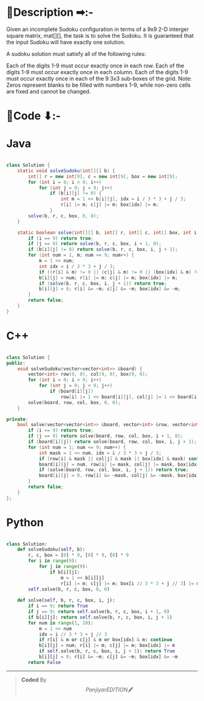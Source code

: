 # 📍Description ➡:-
<!-- Describe your first thoughts on how to solve this problem. -->
Given an incomplete Sudoku configuration in terms of a 9x9  2-D interger square matrix, mat[][], the task is to solve the Sudoku. It is guaranteed that the input Sudoku will have exactly one solution.

A sudoku solution must satisfy all of the following rules:

Each of the digits 1-9 must occur exactly once in each row.
Each of the digits 1-9 must occur exactly once in each column.
Each of the digits 1-9 must occur exactly once in each of the 9 3x3 sub-boxes of the grid.
Note: Zeros represent blanks to be filled with numbers 1-9, while non-zero cells are fixed and cannot be changed.


# 📝Code ⬇:-



# Java
```java []

class Solution {
    static void solveSudoku(int[][] b) {
        int[] r = new int[9], c = new int[9], box = new int[9];
        for (int i = 0; i < 9; i++)
            for (int j = 0; j < 9; j++)
                if (b[i][j] != 0) {
                    int m = 1 << b[i][j], idx = i / 3 * 3 + j / 3;
                    r[i] |= m; c[j] |= m; box[idx] |= m;
                }
        solve(b, r, c, box, 0, 0);
    }

    static boolean solve(int[][] b, int[] r, int[] c, int[] box, int i, int j) {
        if (i == 9) return true;
        if (j == 9) return solve(b, r, c, box, i + 1, 0);
        if (b[i][j] != 0) return solve(b, r, c, box, i, j + 1);
        for (int num = 1, m; num <= 9; num++) {
            m = 1 << num;
            int idx = i / 3 * 3 + j / 3;
            if ((r[i] & m) != 0 || (c[j] & m) != 0 || (box[idx] & m) != 0) continue;
            b[i][j] = num; r[i] |= m; c[j] |= m; box[idx] |= m;
            if (solve(b, r, c, box, i, j + 1)) return true;
            b[i][j] = 0; r[i] &= ~m; c[j] &= ~m; box[idx] &= ~m;
        }
        return false;
    }
}

```

# C++
``` cpp []

class Solution {
public:
    void solveSudoku(vector<vector<int>> &board) {
        vector<int> row(9, 0), col(9, 0), box(9, 0);
        for (int i = 0; i < 9; i++)
            for (int j = 0; j < 9; j++)
                if (board[i][j])
                    row[i] |= 1 << board[i][j], col[j] |= 1 << board[i][j], box[i / 3 * 3 + j / 3] |= 1 << board[i][j];
        solve(board, row, col, box, 0, 0);
    }

private:
    bool solve(vector<vector<int>> &board, vector<int> &row, vector<int> &col, vector<int> &box, int i, int j) {
        if (i == 9) return true;
        if (j == 9) return solve(board, row, col, box, i + 1, 0);
        if (board[i][j]) return solve(board, row, col, box, i, j + 1);
        for (int num = 1; num <= 9; num++) {
            int mask = 1 << num, idx = i / 3 * 3 + j / 3;
            if (row[i] & mask || col[j] & mask || box[idx] & mask) continue;
            board[i][j] = num, row[i] |= mask, col[j] |= mask, box[idx] |= mask;
            if (solve(board, row, col, box, i, j + 1)) return true;
            board[i][j] = 0, row[i] &= ~mask, col[j] &= ~mask, box[idx] &= ~mask;
        }
        return false;
    }
};
```

# Python
``` python []

class Solution:
    def solveSudoku(self, b):
        r, c, box = [0] * 9, [0] * 9, [0] * 9
        for i in range(9):
            for j in range(9):
                if b[i][j]:
                    m = 1 << b[i][j]
                    r[i] |= m; c[j] |= m; box[i // 3 * 3 + j // 3] |= m
        self.solve(b, r, c, box, 0, 0)
    
    def solve(self, b, r, c, box, i, j):
        if i == 9: return True
        if j == 9: return self.solve(b, r, c, box, i + 1, 0)
        if b[i][j]: return self.solve(b, r, c, box, i, j + 1)
        for num in range(1, 10):
            m = 1 << num
            idx = i // 3 * 3 + j // 3
            if r[i] & m or c[j] & m or box[idx] & m: continue
            b[i][j] = num; r[i] |= m; c[j] |= m; box[idx] |= m
            if self.solve(b, r, c, box, i, j + 1): return True
            b[i][j] = 0; r[i] &= ~m; c[j] &= ~m; box[idx] &= ~m
        return False 
```

---

>    **Coded** By $$Panjiyar EDITION 🖋  $$

               
